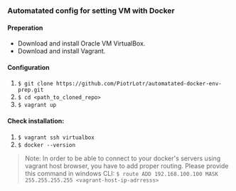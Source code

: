 ### Automatated config for setting VM with Docker

#### Preperation

- Download and install Oracle VM VirtualBox.
- Download and install Vagrant. 

#### Configuration

1. `$ git clone https://github.com/PiotrLotr/automatated-docker-env-prep.git`
2.  `$ cd <path_to_cloned_repo>`
3. `$ vagrant up`

#### Check installation:

1. `$ vagrant ssh virtualbox`
2. `$ docker --version`

> Note: In order to be able to connect to your docker's  servers using vagrant host browser, you have to add proper routing. Please provide this command in windows CLI:
`$ route ADD 192.168.100.100 MASK 255.255.255.255 <vagrant-host-ip-adrresss>`